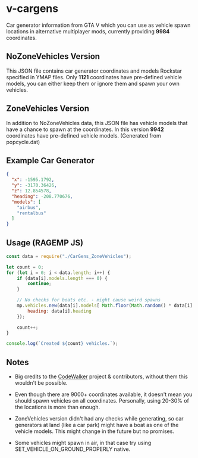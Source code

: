 # v-cargens

Car generator information from GTA V which you can use as vehicle spawn locations in alternative multiplayer mods, currently providing **9984** coordinates.

## NoZoneVehicles Version

This JSON file contains car generator coordinates and models Rockstar specified in YMAP files. Only **1121** coordinates have pre-defined vehicle models, you can either keep them or ignore them and spawn your own vehicles.

## ZoneVehicles Version

In addition to NoZoneVehicles data, this JSON file has vehicle models that have a chance to spawn at the coordinates. In this version **9942** coordinates have pre-defined vehicle models. (Generated from popcycle.dat)

## Example Car Generator

```json
{
  "x": -1595.1792,
  "y": -3170.36426,
  "z": 12.854578,
  "heading": -208.770676,
  "models": [
    "airbus",
    "rentalbus"
  ]
}
```

## Usage (RAGEMP JS)

```js
const data = require("./CarGens_ZoneVehicles");

let count = 0;
for (let i = 0; i < data.length; i++) {
    if (data[i].models.length === 0) {
        continue;
    }

    // No checks for boats etc. - might cause weird spawns
    mp.vehicles.new(data[i].models[ Math.floor(Math.random() * data[i].models.length) ], new mp.Vector3(data[i].x, data[i].y, data[i].z), {
        heading: data[i].heading
    });

    count++;
}

console.log(`Created ${count} vehicles.`);
```

## Notes

- Big credits to the [CodeWalker](https://github.com/dexyfex/CodeWalker) project & contributors, without them this wouldn't be possible.

- Even though there are 9000+ coordinates available, it doesn't mean you should spawn vehicles on all coordinates. Personally, using 20-30% of the locations is more than enough.

- ZoneVehicles version didn't had any checks while generating, so car generators at land (like a car park) might have a boat as one of the vehicle models. This might change in the future but no promises.

- Some vehicles might spawn in air, in that case try using SET_VEHICLE_ON_GROUND_PROPERLY native.
